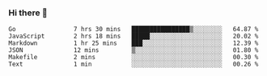 ### Hi there 👋

<!--
**yeya24/yeya24** is a ✨ _special_ ✨ repository because its `README.md` (this file) appears on your GitHub profile.

Here are some ideas to get you started:

- 🔭 I’m currently working on ...
- 🌱 I’m currently learning ...
- 👯 I’m looking to collaborate on ...
- 🤔 I’m looking for help with ...
- 💬 Ask me about ...
- 📫 How to reach me: ...
- 😄 Pronouns: ...
- ⚡ Fun fact: ...
-->

<!--START_SECTION:waka-->

```text
Go                7 hrs 30 mins   ████████████████▒░░░░░░░░   64.87 %
JavaScript        2 hrs 18 mins   █████░░░░░░░░░░░░░░░░░░░░   20.02 %
Markdown          1 hr 25 mins    ███░░░░░░░░░░░░░░░░░░░░░░   12.39 %
JSON              12 mins         ▒░░░░░░░░░░░░░░░░░░░░░░░░   01.80 %
Makefile          2 mins          ░░░░░░░░░░░░░░░░░░░░░░░░░   00.30 %
Text              1 min           ░░░░░░░░░░░░░░░░░░░░░░░░░   00.26 %
```

<!--END_SECTION:waka-->
